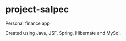 project-salpec
==============

Personal finance app

Created using Java, JSF, Spring, Hibernate and MySql.
